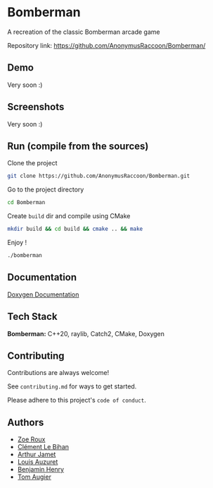 # Bomberman

A recreation of the classic Bomberman arcade game

Repository link: https://github.com/AnonymusRaccoon/Bomberman/

## Demo

Very soon :)


## Screenshots

Very soon :)


## Run (compile from the sources)

Clone the project

```bash
git clone https://github.com/AnonymusRaccoon/Bomberman.git
```

Go to the project directory

```bash
cd Bomberman
```

Create `build` dir and compile using CMake

```bash
mkdir build && cd build && cmake .. && make
```

Enjoy !

```bash
./bomberman
```


## Documentation

[Doxygen Documentation](https://anonymusraccoon.github.io/Bomberman/)


## Tech Stack

**Bomberman:** C++20, raylib, Catch2, CMake, Doxygen
## Contributing

Contributions are always welcome!

See `contributing.md` for ways to get started.

Please adhere to this project's `code of conduct`.


## Authors

- [Zoe Roux](https://github.com/AnonymusRaccoon "Anonymus Raccoon")
- [Clément Le Bihan](https://github.com/Octopus773 "Octopus")
- [Arthur Jamet](https://github.com/Arthi-chaud "Arthi-Chaud")
- [Louis Auzuret](https://github.com/GitBluub "Bluub")
- [Benjamin Henry](https://github.com/EternalRat "EternalRat")
- [Tom Augier](https://github.com/TrueBabyChaise "TrueBabyChaise")